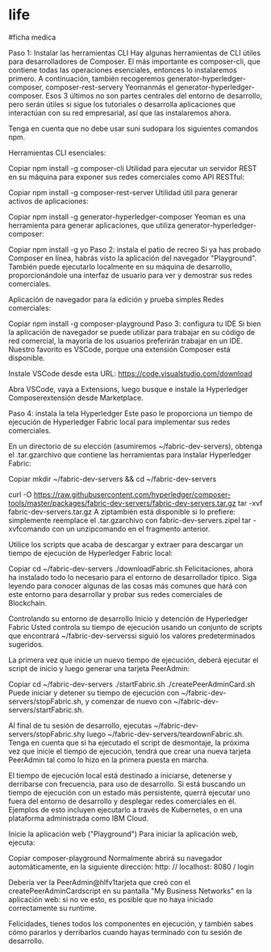 # life
#ficha medica


Paso 1: Instalar las herramientas CLI
Hay algunas herramientas de CLI útiles para desarrolladores de Composer. El más importante es composer-cli, que contiene todas las operaciones esenciales, entonces lo instalaremos primero. A continuación, también recogeremos generator-hyperledger-composer, composer-rest-servery Yeomanmás el generator-hyperledger-composer. Esos 3 últimos no son partes centrales del entorno de desarrollo, pero serán útiles si sigue los tutoriales o desarrolla aplicaciones que interactúan con su red empresarial, así que las instalaremos ahora.

Tenga en cuenta que no debe usar suni sudopara los siguientes comandos npm.

Herramientas CLI esenciales:

Copiar
npm install -g composer-cli
Utilidad para ejecutar un servidor REST en su máquina para exponer sus redes comerciales como API RESTful:

Copiar
npm install -g composer-rest-server
Utilidad útil para generar activos de aplicaciones:

Copiar
npm install -g generator-hyperledger-composer
Yeoman es una herramienta para generar aplicaciones, que utiliza generator-hyperledger-composer:

Copiar
npm install -g yo
Paso 2: instala el patio de recreo
Si ya has probado Composer en línea, habrás visto la aplicación del navegador "Playground". También puede ejecutarlo localmente en su máquina de desarrollo, proporcionándole una interfaz de usuario para ver y demostrar sus redes comerciales.

Aplicación de navegador para la edición y prueba simples Redes comerciales:

Copiar
npm install -g composer-playground
Paso 3: configura tu IDE
Si bien la aplicación de navegador se puede utilizar para trabajar en su código de red comercial, la mayoría de los usuarios preferirán trabajar en un IDE. Nuestro favorito es VSCode, porque una extensión Composer está disponible.

Instale VSCode desde esta URL: https://code.visualstudio.com/download

Abra VSCode, vaya a Extensions, luego busque e instale la Hyperledger Composerextensión desde Marketplace.

Paso 4: instala la tela Hyperledger
Este paso le proporciona un tiempo de ejecución de Hyperledger Fabric local para implementar sus redes comerciales.

En un directorio de su elección (asumiremos ~/fabric-dev-servers), obtenga el .tar.gzarchivo que contiene las herramientas para instalar Hyperledger Fabric:

Copiar
mkdir ~/fabric-dev-servers && cd ~/fabric-dev-servers

curl -O https://raw.githubusercontent.com/hyperledger/composer-tools/master/packages/fabric-dev-servers/fabric-dev-servers.tar.gz
tar -xvf fabric-dev-servers.tar.gz
A ziptambién está disponible si lo prefiere: simplemente reemplace el .tar.gzarchivo con fabric-dev-servers.zipel tar -xvfcomando con un unzipcomando en el fragmento anterior.

Utilice los scripts que acaba de descargar y extraer para descargar un tiempo de ejecución de Hyperledger Fabric local:

Copiar
cd ~/fabric-dev-servers
./downloadFabric.sh
Felicitaciones, ahora ha instalado todo lo necesario para el entorno de desarrollador típico. Siga leyendo para conocer algunas de las cosas más comunes que hará con este entorno para desarrollar y probar sus redes comerciales de Blockchain.

Controlando su entorno de desarrollo
Inicio y detención de Hyperledger Fabric
Usted controla su tiempo de ejecución usando un conjunto de scripts que encontrará ~/fabric-dev-serverssi siguió los valores predeterminados sugeridos.

La primera vez que inicie un nuevo tiempo de ejecución, deberá ejecutar el script de inicio y luego generar una tarjeta PeerAdmin:

Copiar
    cd ~/fabric-dev-servers
    ./startFabric.sh
    ./createPeerAdminCard.sh
Puede iniciar y detener su tiempo de ejecución con ~/fabric-dev-servers/stopFabric.sh, y comenzar de nuevo con ~/fabric-dev-servers/startFabric.sh.

Al final de tu sesión de desarrollo, ejecutas ~/fabric-dev-servers/stopFabric.shy luego ~/fabric-dev-servers/teardownFabric.sh. Tenga en cuenta que si ha ejecutado el script de desmontaje, la próxima vez que inicie el tiempo de ejecución, tendrá que crear una nueva tarjeta PeerAdmin tal como lo hizo en la primera puesta en marcha.

El tiempo de ejecución local está destinado a iniciarse, detenerse y derribarse con frecuencia, para uso de desarrollo. Si está buscando un tiempo de ejecución con un estado más persistente, querrá ejecutar uno fuera del entorno de desarrollo y desplegar redes comerciales en él. Ejemplos de esto incluyen ejecutarlo a través de Kubernetes, o en una plataforma administrada como IBM Cloud.

Inicie la aplicación web ("Playground")
Para iniciar la aplicación web, ejecuta:

Copiar
    composer-playground
Normalmente abrirá su navegador automáticamente, en la siguiente dirección: http: // localhost: 8080 / login

Debería ver la PeerAdmin@hlfv1tarjeta que creó con el createPeerAdminCardscript en su pantalla "My Business Networks" en la aplicación web: si no ve esto, es posible que no haya iniciado correctamente su runtime.

Felicidades, tienes todos los componentes en ejecución, y también sabes cómo pararlos y derribarlos cuando hayas terminado con tu sesión de desarrollo.